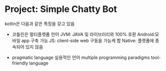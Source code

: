 # Project: Simple Chatty Bot

kotlin은 다음과 같은 특징을 갖고 있음

- 코틀린은 멀티플랫폼 언어
  JVM: JAVA 및 라이브러리와 100% 호환
  Android:모바일 app 구축 가능
  JS: client-side web 구동을 가능케 함
  Native: 플랫폼에 종속되어 있지 않음

- pragmatic language 실용적인 언어
  multiple programming paradigms
  tool-friendly language